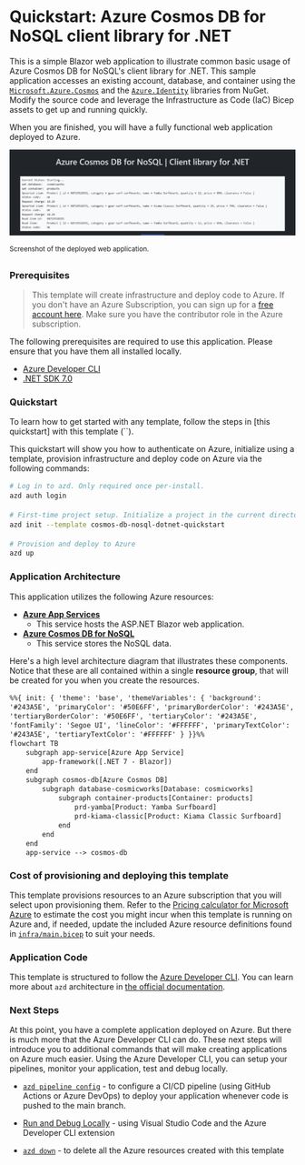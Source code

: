 # Quickstart: Azure Cosmos DB for NoSQL client library for .NET

This is a simple Blazor web application to illustrate common basic usage of Azure Cosmos DB for NoSQL's client library for .NET. This sample application accesses an existing account, database, and container using the [`Microsoft.Azure.Cosmos`](https://www.nuget.org/packages/Microsoft.Azure.Cosmos) and the [`Azure.Identity`](https://www.nuget.org/packages/Azure.Identity) libraries from NuGet. Modify the source code and leverage the Infrastructure as Code (IaC) Bicep assets to get up and running quickly.

When you are finished, you will have a fully functional web application deployed to Azure.

![Screenshot of the deployed web application.](assets/web.png)

<sup>Screenshot of the deployed web application.</sup>

### Prerequisites

> This template will create infrastructure and deploy code to Azure. If you don't have an Azure Subscription, you can sign up for a [free account here](https://azure.microsoft.com/free/). Make sure you have the contributor role in the Azure subscription.

The following prerequisites are required to use this application. Please ensure that you have them all installed locally.

- [Azure Developer CLI](https://aka.ms/azd-install)
- [.NET SDK 7.0](https://dotnet.microsoft.com/download/dotnet/7.0) 

### Quickstart

To learn how to get started with any template, follow the steps in [this quickstart] with this template (``).

This quickstart will show you how to authenticate on Azure, initialize using a template, provision infrastructure and deploy code on Azure via the following commands:

```bash
# Log in to azd. Only required once per-install.
azd auth login

# First-time project setup. Initialize a project in the current directory, using this template. 
azd init --template cosmos-db-nosql-dotnet-quickstart

# Provision and deploy to Azure
azd up
```

### Application Architecture

This application utilizes the following Azure resources:

- [**Azure App Services**](https://learn.microsoft.com/azure/app-service/)
    - This service hosts the ASP.NET Blazor web application.
- [**Azure Cosmos DB for NoSQL**](https://learn.microsoft.com/azure/cosmos-db/) 
    - This service stores the NoSQL data.

Here's a high level architecture diagram that illustrates these components. Notice that these are all contained within a single **resource group**, that will be created for you when you create the resources.

```mermaid
%%{ init: { 'theme': 'base', 'themeVariables': { 'background': '#243A5E', 'primaryColor': '#50E6FF', 'primaryBorderColor': '#243A5E', 'tertiaryBorderColor': '#50E6FF', 'tertiaryColor': '#243A5E', 'fontFamily': 'Segoe UI', 'lineColor': '#FFFFFF', 'primaryTextColor': '#243A5E', 'tertiaryTextColor': '#FFFFFF' } }}%%
flowchart TB
    subgraph app-service[Azure App Service]
        app-framework([.NET 7 - Blazor])
    end
    subgraph cosmos-db[Azure Cosmos DB]
        subgraph database-cosmicworks[Database: cosmicworks]
            subgraph container-products[Container: products]
                prd-yamba[Product: Yamba Surfboard]
                prd-kiama-classic[Product: Kiama Classic Surfboard]
            end
        end
    end
    app-service --> cosmos-db
```

### Cost of provisioning and deploying this template

This template provisions resources to an Azure subscription that you will select upon provisioning them. Refer to the [Pricing calculator for Microsoft Azure](https://azure.microsoft.com/pricing/calculator/) to estimate the cost you might incur when this template is running on Azure and, if needed, update the included Azure resource definitions found in [`infra/main.bicep`](infra/main.bicep) to suit your needs.

### Application Code

This template is structured to follow the [Azure Developer CLI](https://aka.ms/azure-dev/overview). You can learn more about `azd` architecture in [the official documentation](https://learn.microsoft.com/azure/developer/azure-developer-cli/make-azd-compatible?pivots=azd-create#understand-the-azd-architecture).

### Next Steps

At this point, you have a complete application deployed on Azure. But there is much more that the Azure Developer CLI can do. These next steps will introduce you to additional commands that will make creating applications on Azure much easier. Using the Azure Developer CLI, you can setup your pipelines, monitor your application, test and debug locally.

- [`azd pipeline config`](https://learn.microsoft.com/azure/developer/azure-developer-cli/configure-devops-pipeline?tabs=GitHub) - to configure a CI/CD pipeline (using GitHub Actions or Azure DevOps) to deploy your application whenever code is pushed to the main branch. 

- [Run and Debug Locally](https://learn.microsoft.com/azure/developer/azure-developer-cli/debug?pivots=ide-vs-code) - using Visual Studio Code and the Azure Developer CLI extension

- [`azd down`](https://learn.microsoft.com/azure/developer/azure-developer-cli/reference#azd-down) - to delete all the Azure resources created with this template 
